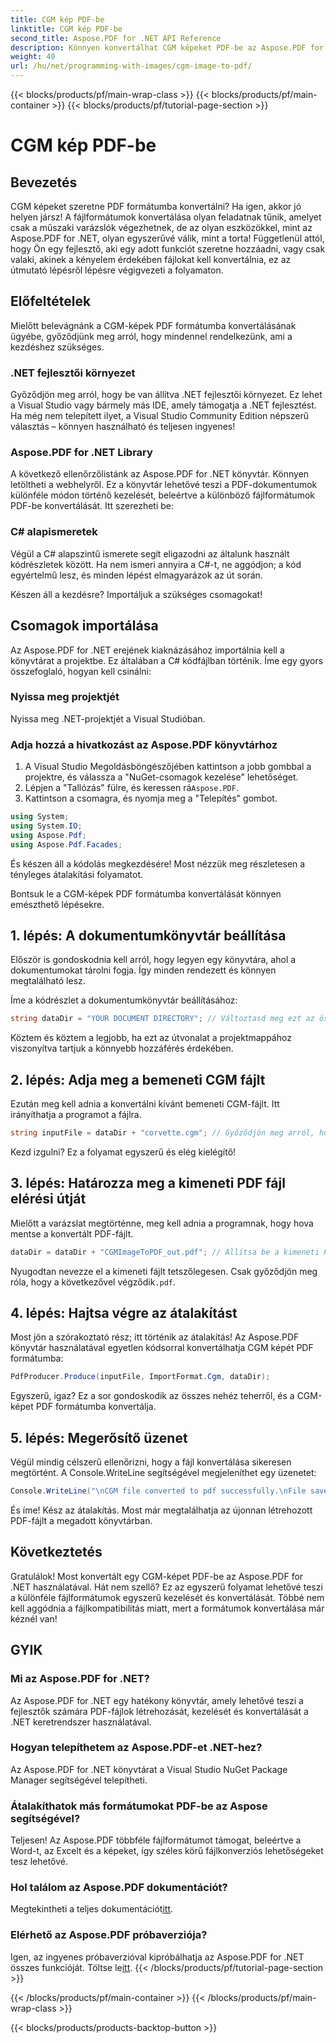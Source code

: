 ```yaml
---
title: CGM kép PDF-be
linktitle: CGM kép PDF-be
second_title: Aspose.PDF for .NET API Reference
description: Könnyen konvertálhat CGM képeket PDF-be az Aspose.PDF for .NET segítségével. Kövesse ezt az egyszerű lépésről lépésre útmutatót, és egyszerűsítse a fájlkonverziós folyamatot.
weight: 40
url: /hu/net/programming-with-images/cgm-image-to-pdf/
---
```


{{< blocks/products/pf/main-wrap-class >}}
{{< blocks/products/pf/main-container >}}
{{< blocks/products/pf/tutorial-page-section >}}

# CGM kép PDF-be

## Bevezetés

CGM képeket szeretne PDF formátumba konvertálni? Ha igen, akkor jó helyen jársz! A fájlformátumok konvertálása olyan feladatnak tűnik, amelyet csak a műszaki varázslók végezhetnek, de az olyan eszközökkel, mint az Aspose.PDF for .NET, olyan egyszerűvé válik, mint a torta! Függetlenül attól, hogy Ön egy fejlesztő, aki egy adott funkciót szeretne hozzáadni, vagy csak valaki, akinek a kényelem érdekében fájlokat kell konvertálnia, ez az útmutató lépésről lépésre végigvezeti a folyamaton.

## Előfeltételek

Mielőtt belevágnánk a CGM-képek PDF formátumba konvertálásának ügyébe, győződjünk meg arról, hogy mindennel rendelkezünk, ami a kezdéshez szükséges.

### .NET fejlesztői környezet

Győződjön meg arról, hogy be van állítva .NET fejlesztői környezet. Ez lehet a Visual Studio vagy bármely más IDE, amely támogatja a .NET fejlesztést. Ha még nem telepített ilyet, a Visual Studio Community Edition népszerű választás – könnyen használható és teljesen ingyenes!

### Aspose.PDF for .NET Library

A következő ellenőrzőlistánk az Aspose.PDF for .NET könyvtár. Könnyen letöltheti a webhelyről. Ez a könyvtár lehetővé teszi a PDF-dokumentumok különféle módon történő kezelését, beleértve a különböző fájlformátumok PDF-be konvertálását. Itt szerezheti be:

### C# alapismeretek

Végül a C# alapszintű ismerete segít eligazodni az általunk használt kódrészletek között. Ha nem ismeri annyira a C#-t, ne aggódjon; a kód egyértelmű lesz, és minden lépést elmagyarázok az út során.

Készen áll a kezdésre? Importáljuk a szükséges csomagokat!

## Csomagok importálása

Az Aspose.PDF for .NET erejének kiaknázásához importálnia kell a könyvtárat a projektbe. Ez általában a C# kódfájlban történik. Íme egy gyors összefoglaló, hogyan kell csinálni:

### Nyissa meg projektjét

Nyissa meg .NET-projektjét a Visual Studióban. 

### Adja hozzá a hivatkozást az Aspose.PDF könyvtárhoz

1. A Visual Studio Megoldásböngészőjében kattintson a jobb gombbal a projektre, és válassza a "NuGet-csomagok kezelése" lehetőséget.
2.  Lépjen a "Tallózás" fülre, és keressen rá`Aspose.PDF`.
3. Kattintson a csomagra, és nyomja meg a "Telepítés" gombot.

```csharp
using System;
using System.IO;
using Aspose.Pdf;
using Aspose.Pdf.Facades;
```

És készen áll a kódolás megkezdésére! Most nézzük meg részletesen a tényleges átalakítási folyamatot.

Bontsuk le a CGM-képek PDF formátumba konvertálását könnyen emészthető lépésekre.

## 1. lépés: A dokumentumkönyvtár beállítása

Először is gondoskodnia kell arról, hogy legyen egy könyvtára, ahol a dokumentumokat tárolni fogja. Így minden rendezett és könnyen megtalálható lesz. 

Íme a kódrészlet a dokumentumkönyvtár beállításához:

```csharp
string dataDir = "YOUR DOCUMENT DIRECTORY"; // Változtasd meg ezt az ösvényedre
```

Köztem és köztem a legjobb, ha ezt az útvonalat a projektmappához viszonyítva tartjuk a könnyebb hozzáférés érdekében.

## 2. lépés: Adja meg a bemeneti CGM fájlt

Ezután meg kell adnia a konvertálni kívánt bemeneti CGM-fájlt. Itt irányíthatja a programot a fájlra.

```csharp
string inputFile = dataDir + "corvette.cgm"; // Győződjön meg arról, hogy ez a fájl létezik a könyvtárában
```

Kezd izgulni? Ez a folyamat egyszerű és elég kielégítő!

## 3. lépés: Határozza meg a kimeneti PDF fájl elérési útját

Mielőtt a varázslat megtörténne, meg kell adnia a programnak, hogy hova mentse a konvertált PDF-fájlt.

```csharp
dataDir = dataDir + "CGMImageToPDF_out.pdf"; // Állítsa be a kimeneti PDF fájl nevét
```

 Nyugodtan nevezze el a kimeneti fájlt tetszőlegesen. Csak győződjön meg róla, hogy a következővel végződik`.pdf`.

## 4. lépés: Hajtsa végre az átalakítást

Most jön a szórakoztató rész; itt történik az átalakítás! Az Aspose.PDF könyvtár használatával egyetlen kódsorral konvertálhatja CGM képét PDF formátumba:

```csharp
PdfProducer.Produce(inputFile, ImportFormat.Cgm, dataDir);
```

Egyszerű, igaz? Ez a sor gondoskodik az összes nehéz teherről, és a CGM-képet PDF formátumba konvertálja.

## 5. lépés: Megerősítő üzenet

Végül mindig célszerű ellenőrizni, hogy a fájl konvertálása sikeresen megtörtént. A Console.WriteLine segítségével megjeleníthet egy üzenetet:

```csharp
Console.WriteLine("\nCGM file converted to pdf successfully.\nFile saved at " + dataDir);
```

És íme! Kész az átalakítás. Most már megtalálhatja az újonnan létrehozott PDF-fájlt a megadott könyvtárban.

## Következtetés

Gratulálok! Most konvertált egy CGM-képet PDF-be az Aspose.PDF for .NET használatával. Hát nem szellő? Ez az egyszerű folyamat lehetővé teszi a különféle fájlformátumok egyszerű kezelését és konvertálását. Többé nem kell aggódnia a fájlkompatibilitás miatt, mert a formátumok konvertálása már kéznél van!

## GYIK

### Mi az Aspose.PDF for .NET?  
Az Aspose.PDF for .NET egy hatékony könyvtár, amely lehetővé teszi a fejlesztők számára PDF-fájlok létrehozását, kezelését és konvertálását a .NET keretrendszer használatával.

### Hogyan telepíthetem az Aspose.PDF-et .NET-hez?  
Az Aspose.PDF for .NET könyvtárat a Visual Studio NuGet Package Manager segítségével telepítheti.

### Átalakíthatok más formátumokat PDF-be az Aspose segítségével?  
Teljesen! Az Aspose.PDF többféle fájlformátumot támogat, beleértve a Word-t, az Excelt és a képeket, így széles körű fájlkonverziós lehetőségeket tesz lehetővé.

### Hol találom az Aspose.PDF dokumentációt?  
 Megtekintheti a teljes dokumentációt[itt](https://reference.aspose.com/pdf/net/).

### Elérhető az Aspose.PDF próbaverziója?  
 Igen, az ingyenes próbaverzióval kipróbálhatja az Aspose.PDF for .NET összes funkcióját. Töltse le[itt](https://releases.aspose.com/).
{{< /blocks/products/pf/tutorial-page-section >}}

{{< /blocks/products/pf/main-container >}}
{{< /blocks/products/pf/main-wrap-class >}}

{{< blocks/products/products-backtop-button >}}
